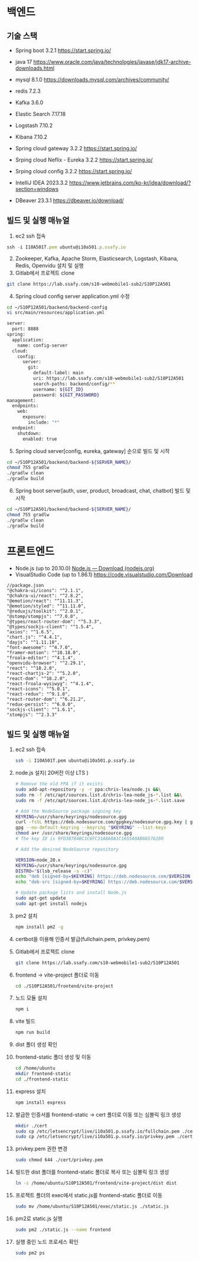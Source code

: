 # 백엔드

## 기술 스택

- Spring boot 3.2.1
https://start.spring.io/
- java 17
https://www.oracle.com/java/technologies/javase/jdk17-archive-downloads.html
- mysql 8.1.0
https://downloads.mysql.com/archives/community/
- redis 7.2.3
- Kafka 3.6.0
- Elastic Search 7.17.18
- Logstash 7.10.2
- Kibana 7.10.2
- Spring cloud gateway 3.2.2
https://start.spring.io/
    
- Srping cloud Neflix - Eureka 3.2.2
https://start.spring.io/
    
- Srping cloud config 3.2.2
https://start.spring.io/
    
- IntelliJ IDEA 2023.3.2
https://www.jetbrains.com/ko-kr/idea/download/?section=windows
- DBeaver 23.3.1
https://dbeaver.io/download/

## 빌드 및 실행 매뉴얼

1. ec2 ssh 접속

```jsx
ssh -i I10A501T.pem ubuntu@i10a501.p.ssafy.io
```

2. Zookeeper, Kafka, Apache Storm, Elasticsearch, Logstash, Kibana, Redis, Openvidu 설치 및 실행
3. Gitlab에서 프로젝트 clone

```bash
git clone https://lab.ssafy.com/s10-webmobile1-sub2/S10P12A501
```

4. Spring cloud config server application.yml 수정

```bash
cd ~/S10P12A501/backend/backend-config
vi src/main/resources/application.yml

server:
  port: 8888
spring:
  application:
    name: config-server
  cloud:
    config:
      server:
        git:
          default-label: main
          uri: https://lab.ssafy.com/s10-webmobile1-sub2/S10P12A501
          search-paths: backend/config/**
          username: ${GIT_ID}
          password: ${GIT_PASSWORD}
management:
  endpoints:
    web:
      exposure:
        include: "*"
  endpoint:
    shutdown:
      enabled: true
```

5. Spring cloud server[config, eureka, gateway] 순으로 빌드 및 시작

```bash
cd ~/S10P12A501/backend/backend-${SERVER_NAME}/
chmod 755 gradlw
./gradlw clean
./gradlw build
```

6. Spring boot server[auth, user, product, broadcast, chat, chatbot] 빌드 및 시작

```bash
cd ~/S10P12A501/backend/backend-${SERVER_NAME}/
chmod 755 gradlw
./gradlw clean
./gradlw build
```

# 프론트엔드

- Node.js (up to 20.10.0)
[Node.js — Download (nodejs.org)](https://nodejs.org/en/download/)
- VisualStudio Code (up to 1.86.1)
https://code.visualstudio.com/Download

```
//package.json
"@chakra-ui/icons": "^2.1.1",
"@chakra-ui/react": "^2.8.2",
"@emotion/react": "^11.11.3",
"@emotion/styled": "^11.11.0",
"@reduxjs/toolkit": "^2.0.1",
"@stomp/stompjs": "^7.0.0",
"@types/react-router-dom": "^5.3.3",
"@types/sockjs-client": "^1.5.4",
"axios": "^1.6.5",
"chart.js": "^4.4.1",
"dayjs": "^1.11.10",
"font-awesome": "^4.7.0",
"framer-motion": "^10.18.0",
"froala-editor": "^4.1.4",
"openvidu-browser": "^2.29.1",
"react": "^18.2.0",
"react-chartjs-2": "^5.2.0",
"react-dom": "^18.2.0",
"react-froala-wysiwyg": "^4.1.4",
"react-icons": "^5.0.1",
"react-redux": "^9.1.0",
"react-router-dom": "^6.21.2",
"redux-persist": "^6.0.0",
"sockjs-client": "^1.6.1",
"stompjs": "^2.3.3"
```

## 빌드 및 실행 매뉴얼

1. ec2 ssh 접속
    
    ```bash
    ssh -i I10A501T.pem ubuntu@i10a501.p.ssafy.io
    ```
    
2. node.js 설치( 20버전 이상 LTS )
    
    ```bash
    # Remove the old PPA if it exists
    sudo add-apt-repository -y -r ppa:chris-lea/node.js &&\
    sudo rm -f /etc/apt/sources.list.d/chris-lea-node_js-*.list &&\
    sudo rm -f /etc/apt/sources.list.d/chris-lea-node_js-*.list.save
    
    # Add the NodeSource package signing key
    KEYRING=/usr/share/keyrings/nodesource.gpg
    curl -fsSL https://deb.nodesource.com/gpgkey/nodesource.gpg.key | gpg --dearmor | sudo tee "$KEYRING" >/dev/null
    gpg --no-default-keyring --keyring "$KEYRING" --list-keys
    chmod a+r /usr/share/keyrings/nodesource.gpg
    # The key ID is 9FD3B784BC1C6FC31A8A0A1C1655A0AB68576280
    
    # Add the desired NodeSource repository
    
    VERSION=node_20.x
    KEYRING=/usr/share/keyrings/nodesource.gpg
    DISTRO="$(lsb_release -s -c)"
    echo "deb [signed-by=$KEYRING] https://deb.nodesource.com/$VERSION $DISTRO main" | sudo tee /etc/apt/sources.list.d/nodesource.list
    echo "deb-src [signed-by=$KEYRING] https://deb.nodesource.com/$VERSION $DISTRO main" | sudo tee -a /etc/apt/sources.list.d/nodesource.list
    
    # Update package lists and install Node.js
    sudo apt-get update
    sudo apt-get install nodejs
    ```
    
3. pm2 설치
    
    ```bash
    npm install pm2 -g
    ```
    
4. certbot을 이용해 인증서 발급(fullchain.pem, privkey.pem)
5. Gitlab에서 프로젝트 clone
    
    ```bash
    git clone https://lab.ssafy.com/s10-webmobile1-sub2/S10P12A501
    ```
    
6. frontend → vite-project 폴더로 이동
    
    ```bash
    cd ./S10P12A501/frontend/vite-project
    ```
    
7. 노드 모듈 설치
    
    ```bash
    npm i
    ```
    
8. vite 빌드
    
    ```bash
    npm run build
    ```
    
9. dist 폴더 생성 확인
10. frontend-static 폴더 생성 및 이동
    
    ```bash
    cd /home/ubuntu
    mkdir frontend-static
    cd ./frontend-static
    ```
    
11. express 설치
    
    ```bash
    npm install express
    ```
    
12. 발급한 인증서를 frontend-static → cert 폴더로 이동 또는 심볼릭 링크 생성
    
    ```bash
    mkdir ./cert
    sudo cp /etc/letsencrypt/live/i10a501.p.ssafy.io/fullchain.pem ./cert
    sudo cp /etc/letsencrypt/live/i10a501.p.ssafy.io/privkey.pem ./cert
    ```
    
13. privkey.pem 권한 변경
    
    ```bash
    sudo chmod 644 ./cert/privkey.pem
    ```
    
14. 빌드한 dist 폴더를 frontend-static 폴더로 복사 또는 심볼릭 링크 생성
    
    ```bash
    ln -s /home/ubuntu/S10P12A501/frontend/vite-project/dist dist
    ```
    
15. 프로젝트 폴더의 exec에서 static.js를 frontend-static 폴더로 이동
    
    ```bash
    sudo mv /home/ubuntu/S10P12A501/exec/static.js ./static.js
    ```
    
16. pm2로 static.js 실행
    
    ```bash
    sudo pm2 ./static.js --name frontend
    ```
    
17. 실행 중인 노드 프로세스 확인
    
    ```bash
    sudo pm2 ps
    ```
